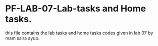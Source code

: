 # PF-LAB-07-Lab-tasks and Home tasks.
this file contains the lab tasks and home tasks codes given in lab 07 by mam saira ayub.
